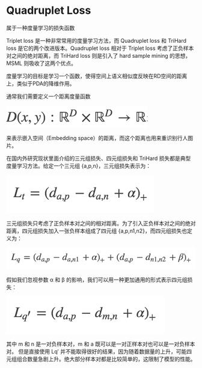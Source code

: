 # Quadruplet Loss

属于一种度量学习的损失函数

Triplet loss 是一种非常常用的度量学习方法，而 Quadruplet loss 和 TriHard loss 是它的两个改进版本。Quadruplet loss 相对于 Triplet loss 考虑了正负样本对之间的绝对距离，而 TriHard loss 则是引入了 hard sample mining 的思想，MSML 则吸收了这两个优点。

度量学习的目标是学习一个函数，使得空间上语义相似度反映在RD空间的距离上，类似于PDA的降维作用。

通常我们需要定义一个距离度量函数

![ ](../__pics/quadruplet_1.png)

来表示嵌入空间（Embedding space）的距离，而这个距离也用来重识别行人图片。

在国内外研究现状里面介绍的三元组损失、四元组损失和 TriHard 损失都是典型度量学习方法。给定一个三元组 {a,p,n}，三元组损失表示为：

![ ](../__pics/quadruplet_2.png)

三元组损失只考虑了正负样本对之间的相对距离。为了引入正负样本对之间的绝对距离，四元组损失加入一张负样本组成了四元组 {a,p,n1,n2}，而四元组损失也定义为：

![ ](../__pics/quadruplet_3.png)

假如我们忽视参数 α 和 β 的影响，我们可以用一种更加通用的形式表示四元组损失：

![ ](../__pics/quadruplet_4.png)

其中 m 和 n 是一对负样本对，m 和 a 既可以是一对正样本对也可以是一对负样本对。
但是直接使用 Lq′ 并不能取得很好的结果，因为随着数据量的上升，可能四元组组合数量急剧上升。绝大部分样本对都是比较简单的，这限制了模型的性能。
